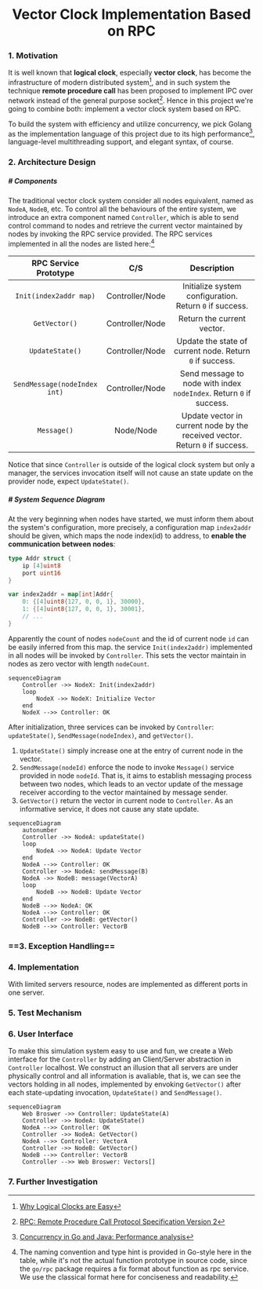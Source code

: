 # <center>Vector Clock Implementation Based on RPC</center>



### 1. Motivation

It is well known that **logical clock**, especially **vector clock**, has become the infrastructure of modern distributed system[^1], and in such system the technique **remote procedure call** has been proposed to implement IPC over network instead of the general purpose socket[^2]. Hence in this project we're going to combine both: implement a vector clock system based on RPC.

To build the system with efficiency and utilize concurrency, we pick Golang as the implementation language of this project due to its high performance[^3], language-level multithreading support, and elegant syntax, of course.





### 2. Architecture Design

##### # Components

The traditional vector clock system consider all nodes equivalent, named as `NodeA`, `NodeB`, etc. To control all the behaviours of the entire system, we introduce an extra component named `Controller`, which is able to send control command to nodes and retrieve the current vector maintained by nodes by invoking the RPC service provided. The RPC services implemented in all the nodes are listed here:[^4]

|    RPC Service Prototype     |       C/S       |                         Description                          |
| :--------------------------: | :-------------: | :----------------------------------------------------------: |
|    `Init(index2addr map)`    | Controller/Node |   Initialize system configuration. Return `0` if success.    |
|        `GetVector()`         | Controller/Node |                  Return the current vector.                  |
|       `UpdateState()`        | Controller/Node |   Update the state of current node. Return `0` if success.   |
| `SendMessage(nodeIndex int)` | Controller/Node | Send message to node with index `nodeIndex`. Return `0` if success. |
|         `Message()`          |    Node/Node    | Update vector in current node by the received vector. Return `0` if success. |

Notice that since `Controller` is outside of the logical clock system but only a manager, the services invocation itself will not cause an state update on the provider node, expect `UpdateState()`.



##### # System Sequence Diagram

At the very beginning when nodes have started, we must inform them about the system's configuration, more precisely, a configuration map `index2addr` should be given, which maps the node index(id) to address, to **enable the communication between nodes**:

```go
type Addr struct {
	ip [4]uint8
	port uint16
}

var index2addr = map[int]Addr{
	0: {[4]uint8{127, 0, 0, 1}, 30000},
	1: {[4]uint8{127, 0, 0, 1}, 30001},
    // ...
}
```

Apparently the count of nodes `nodeCount` and the id of current node `id` can be easily inferred from this map. the service `Init(index2addr)` implemented in all nodes will be invoked by `Controller`. This sets the vector maintain in nodes as zero vector with length `nodeCount`.

```mermaid
sequenceDiagram
	Controller ->> NodeX: Init(index2addr)
	loop
    	NodeX ->> NodeX: Initialize Vector
    end
	NodeX -->> Controller: OK
```

After initialization, three services can be invoked by `Controller`: `updateState()`, `SendMessage(nodeIndex)`, and `getVector()`.

1. `UpdateState()` simply increase one at the entry of current node in the vector.
2. `SendMessage(nodeId)` enforce the node to invoke `Message()` service provided in node `nodeId`. That is, it aims to establish messaging process between two nodes, which leads to an vector update of the message receiver according to the vector maintained by message sender.
3. `GetVector()` return the vector in current node to `Controller`. As an informative service, it does not cause any state update.

```mermaid
sequenceDiagram
	autonumber
    Controller ->> NodeA: updateState()
	loop
    	NodeA ->> NodeA: Update Vector
    end
    NodeA -->> Controller: OK
    Controller ->> NodeA: sendMessage(B)
    NodeA ->> NodeB: message(VectorA)
    loop
    	NodeB ->> NodeB: Update Vector
    end
	NodeB -->> NodeA: OK
	NodeA -->> Controller: OK
	Controller ->> NodeB: getVector()
	NodeB -->> Controller: VectorB
```



### ==3. Exception Handling==







### 4. Implementation

With limited servers resource, nodes are implemented as different ports in one server.







### 5. Test Mechanism



### 6. User Interface

To make this simulation system easy to use and fun, we create a Web interface for the `Controller` by adding an Client/Server abstraction in `Controller` localhost. We construct an illusion that all servers are under physically control and all information is avaliable, that is, we can see the vectors holding in all nodes, implemented by envoking `GetVector()` after each state-updating invocation, `UpdateState()` and `SendMessage()`.

```mermaid
sequenceDiagram
	Web Broswer ->> Controller: UpdateState(A)
	Controller ->> NodeA: UpdateState()
	NodeA -->> Controller: OK
	Controller ->> NodeA: GetVector()
	NodeA -->> Controller: VectorA
	Controller ->> NodeB: GetVector()
	NodeB -->> Controller: VectorB
	Controller -->> Web Broswer: Vectors[]
```







### 7. Further Investigation









[^1]: [Why Logical Clocks are Easy](https://queue.acm.org/detail.cfm?id=2917756)
[^2]: [RPC: Remote Procedure Call Protocol Specification Version 2](https://tools.ietf.org/html/rfc5531)
[^3]: [Concurrency in Go and Java: Performance analysis](https://ieeexplore.ieee.org/document/6920368)
[^4]: The naming convention and type hint is provided in Go-style here in the table, while it's not the actual function prototype in source code, since the `go/rpc` package requires a fix format about function as rpc service. We use the classical format here for conciseness and readability.  

